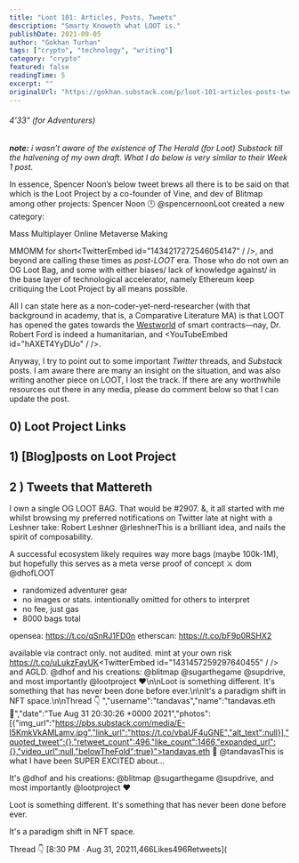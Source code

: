 ```yaml
---
title: "Loot 101: Articles, Posts, Tweets"
description: "Smarty Knoweth what LOOT is."
publishDate: 2021-09-05
author: "Gokhan Turhan"
tags: ["crypto", "technology", "writing"]
category: "crypto"
featured: false
readingTime: 5
excerpt: ""
originalUrl: "https://gokhan.substack.com/p/loot-101-articles-posts-tweets"
---
```


[](https://substackcdn.com/image/fetch/f_auto,q_auto:good,fl_progressive:steep/https%3A%2F%2Fbucketeer-e05bbc84-baa3-437e-9518-adb32be77984.s3.amazonaws.com%2Fpublic%2Fimages%2F60cbdb31-b016-4d4f-a1fe-37fb4fcf1bbf_6900x6900.jpeg)
###### 4'33" (for Adventurers)

***note:** i wasn’t aware of the existence of The Herald (for Loot) Substack till the halvening of my own draft. What I do below is very similar to their Week 1 post.*

In essence, Spencer Noon’s below tweet brews all there is to be said on that which is the Loot Project by a co-founder of Vine, and dev of Blitmap among other projects:
Spencer Noon 🕛 @spencernoonLoot created a new category:

Mass Multiplayer Online Metaverse Making

MMOMM for short<TwitterEmbed id="1434217272546054147" / />, and beyond are calling these times as *post-LOOT* era. Those who do not own an OG Loot Bag, and some with either biases/ lack of knowledge against/ in the base layer of technological accelerator, namely Ethereum keep critiquing the Loot Project by all means possible.

All I can state here as a non-coder-yet-nerd-researcher (with that background in academy, that is, a Comparative Literature MA) is that LOOT has opened the gates towards the [Westworld](https://www.hbo.com/westworld) of smart contracts—nay, Dr. Robert Ford is indeed a humanitarian, and <YouTubeEmbed id="hAXET4YyDUo" / />.

Anyway, I try to point out to some important *Twitter* threads, and *Substack* posts. I am aware there are many an insight on the situation, and was also writing another piece on LOOT, I lost the track. If there are any worthwhile resources out there in any media, please do comment below so that I can update the post.

## 0) Loot Project Links

## 1) [Blog]posts on Loot Project

## 2 ) Tweets that Mattereth

I own a single OG LOOT BAG. That would be #2907. &, it all started with me whilst browsing my preferred notifications on Twitter late at night with a Leshner take:
Robert Leshner @rleshnerThis is a brilliant idea, and nails the spirit of composability.

A successful ecosystem likely requires way more bags (maybe 100k-1M), but hopefully this serves as a meta verse proof of concept ⚔️ dom @dhofLOOT

- randomized adventurer gear
- no images or stats. intentionally omitted for others to interpret
- no fee, just gas
- 8000 bags total

opensea: https://t.co/qSnRJ1FD0n
etherscan: https://t.co/bF9p0RSHX2

available via contract only. not audited. mint at your own risk https://t.co/uLukzFayUK<TwitterEmbed id="1431457259297640455" / /> and AGLD.
@dhof and his creations: @blitmap @sugarthegame @supdrive, and most importantly @lootproject ❤️\n\nLoot is something different. It's something that has never been done before ever.\n\nIt's a paradigm shift in NFT space.\n\nThread 👇 ","username":"tandavas","name":"tandavas.eth 👘","date":"Tue Aug 31 20:30:26 +0000 2021","photos":[{"img_url":"https://pbs.substack.com/media/E-I5KmkVkAMLamv.jpg","link_url":"https://t.co/vbaUF4uGNE","alt_text":null}],"quoted_tweet":{},"retweet_count":496,"like_count":1466,"expanded_url":{},"video_url":null,"belowTheFold":true}">tandavas.eth 👘 @tandavasThis is what I have been SUPER EXCITED about...

It's @dhof and his creations: @blitmap @sugarthegame @supdrive, and most importantly @lootproject ❤️

Loot is something different. It's something that has never been done before ever.

It's a paradigm shift in NFT space.

Thread 👇 [8:30 PM ∙ Aug 31, 20211,466Likes496Retweets](<TwitterEmbed id="1432802983528448000" />